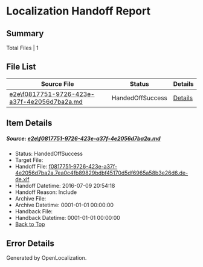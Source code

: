 # <a name='report-top'></a> Localization Handoff Report

## Summary
 Total Files | 1

## File List
 Source File | Status | Details 
 ----------- | ------ | ------- 
 [e2e\f0817751-9726-423e-a37f-4e2056d7ba2a.md](https://github.com/OpenLocalizationTestOrg/oltest/blob/29f206c3c2a094f728e9f1e86e813180a957c59e/e2e/f0817751-9726-423e-a37f-4e2056d7ba2a.md) | HandedOffSuccess | [Details](#80bb02cc27a609dcfa55b17d00b438ef0db455751)

## Item Details
##### <a name='80bb02cc27a609dcfa55b17d00b438ef0db455751'></a> Source: [e2e\f0817751-9726-423e-a37f-4e2056d7ba2a.md](https://github.com/OpenLocalizationTestOrg/oltest/blob/29f206c3c2a094f728e9f1e86e813180a957c59e/e2e/f0817751-9726-423e-a37f-4e2056d7ba2a.md)
* Status: HandedOffSuccess
* Target File: 
* Handoff File: [f0817751-9726-423e-a37f-4e2056d7ba2a.7ea0c4fb89829bdbf45170d5df6965a58b3e26d6.de-de.xlf](https://github.com/OpenLocalizationTestOrg/olhandoff-e2e/blob/9882905e2a5a9d375eac5110c35cb6cdf9474c02/ol-handoff/OpenLocalizationTestOrg/oltest-dede-fly/ci/ht/f0817751-9726-423e-a37f-4e2056d7ba2a.7ea0c4fb89829bdbf45170d5df6965a58b3e26d6.de-de.xlf)
* Handoff Datetime: 2016-07-09 20:54:18
* Handoff Reason: Include
* Archive File: 
* Archive Datetime: 0001-01-01 00:00:00
* Handback File: 
* Handback Datetime: 0001-01-01 00:00:00
* [Back to Top](#report-top)


## Error Details

Generated by OpenLocalization.
